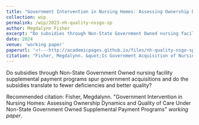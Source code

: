 ```yaml
---
title: "Government Intervention in Nursing Homes: Assessing Ownership Dynamics and Quality of Care Under Non-State Government Owned Supplemental Payment Programs"
collection: wip
permalink: /wip/2023-nh-quality-nssgo-sp
author: Megdalynn Fisher
excerpt: "Do subsidies through Non-State Government Owned nursing facility supplemental payment programs spur government acquisitions and do the subsidies translate to fewer deficiencies and better quality?"
date: 2024
venue: 'working paper'
paperurl: '<!---http://academicpages.github.io/files/nh-quality-nsgo-sp.pdf --->'
citation: "Fisher, Megdalynn. &quot;Is Government Acquisition of Nursing Homes an Improvement? Medicaid Supplemental Payments to Non-State Government-Owned Nursing Facilities, Quality, and Enforcement&quot; <i>work in progress 1</i>."
---
```


Do subsidies through Non-State Government Owned nursing facility supplemental payment programs spur government acquisitions and do the subsidies translate to fewer deficiencies and better quality?

<!--- [Download paper here](http://academicpages.github.io/files/nh-quality-nsgo-sp.pdf) --->

Recommended citation: Fisher, Megdalynn. "Government Intervention in Nursing Homes: Assessing Ownership Dynamics and Quality of Care Under Non-State Government Owned Supplemental Payment Programs" <i>working paper</i>.
